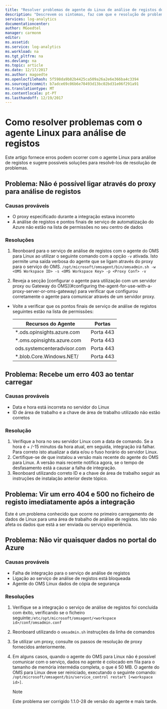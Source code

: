 ```yaml
---
title: "Resolver problemas de agente do Linux de análise de registos do Azure | Microsoft Docs"
description: "Descrevem os sintomas, faz com que e resolução de problemas mais comuns com o agente Linux de análise do registo."
services: log-analytics
documentationcenter: 
author: MGoedtel
manager: carmonm
editor: 
ms.assetid: 
ms.service: log-analytics
ms.workload: na
ms.tgt_pltfrm: na
ms.devlang: na
ms.topic: article
ms.date: 12/17/2017
ms.author: magoedte
ms.openlocfilehash: 5f598da9b82b4425ca509a26a2e6e366ba4c3394
ms.sourcegitcommit: b7adce69c06b6e70493d13bc02bd31e06f291a91
ms.translationtype: MT
ms.contentlocale: pt-PT
ms.lasthandoff: 12/19/2017
---
```

# <a name="how-to-troubleshoot-issues-with-the-linux-agent-for-log-analytics"></a>Como resolver problemas com o agente Linux para análise de registos

Este artigo fornece erros podem ocorrer com o agente Linux para análise de registos e sugere possíveis soluções para resolvê-los de resolução de problemas.

## <a name="issue-unable-to-connect-through-proxy-to-log-analytics"></a>Problema: Não é possível ligar através do proxy para análise de registos

### <a name="probable-causes"></a>Causas prováveis
* O proxy especificado durante a integração estava incorreto
* A análise de registos e pontos finais de serviço de automatização do Azure não estão na lista de permissões no seu centro de dados 

### <a name="resolutions"></a>Resoluções
1. Reonboard para o serviço de análise de registos com o agente do OMS para Linux ao utilizar o seguinte comando com a opção `-v` ativada. Isto permite uma saída verbosa do agente que se ligam através do proxy para o serviço do OMS. 
`/opt/microsoft/omsagent/bin/omsadmin.sh -w <OMS Workspace ID> -s <OMS Workspace Key> -p <Proxy Conf> -v`

2. Reveja a secção [configurar o agente para utilização com um servidor proxy ou Gateway do OMS](#configuring the-agent-for-use-with-a-proxy-server-or-oms-gateway) para verificar que configurou corretamente o agente para comunicar através de um servidor proxy.    
* Volte a verificar que os pontos finais de serviço de análise de registos seguintes estão na lista de permissões:

    |Recursos do Agente| Portas |  
    |------|---------|  
    |*.ods.opinsights.azure.com | Porta 443|   
    |*.oms.opinsights.azure.com | Porta 443|   
    |ods.systemcenteradvisor.com | Porta 443|   
    |*.blob.Core.Windows.NET/ | Porta 443|   

## <a name="issue-you-receive-a-403-error-when-trying-to-onboard"></a>Problema: Recebe um erro 403 ao tentar carregar

### <a name="probable-causes"></a>Causas prováveis
* Data e hora está incorreta no servidor do Linux 
* ID de área de trabalho e a chave de área de trabalho utilizado não estão corretos

### <a name="resolution"></a>Resolução

1. Verifique a hora no seu servidor Linux com a data de comando. Se a hora é + /-15 minutos da hora atual, em seguida, integração irá falhar. Para correto isto atualizar a data e/ou o fuso horário do servidor Linux. 
2. Certifique-se de que instalou a versão mais recente do agente do OMS para Linux.  A versão mais recente notifica agora, se o tempo de desfasamento está a causar a falha de integração.
3. Reonboard utilizando correto ID e a chave de área de trabalho seguir as instruções de instalação anterior deste tópico.

## <a name="issue-you-see-a-500-and-404-error-in-the-log-file-right-after-onboarding"></a>Problema: Vir um erro 404 e 500 no ficheiro de registo imediatamente após a integração
Este é um problema conhecido que ocorre no primeiro carregamento de dados de Linux para uma área de trabalho de análise de registos. Isto não afeta os dados que está a ser enviada ou serviço experiência.

## <a name="issue-you-are-not-seeing-any-data-in-the-azure-portal"></a>Problema: Não vir quaisquer dados no portal do Azure

### <a name="probable-causes"></a>Causas prováveis

- Falha de integração para o serviço de análise de registos
- Ligação ao serviço de análise de registos está bloqueada
- Agente do OMS Linux dados de cópia de segurança

### <a name="resolutions"></a>Resoluções
1. Verifique se a integração o serviço de análise de registos foi concluída com êxito, verificando se o ficheiro seguinte:`/etc/opt/microsoft/omsagent/<workspace id>/conf/omsadmin.conf`
2. Reonboard utilizando o `omsadmin.sh` instruções da linha de comandos
3. Se utilizar um proxy, consulte os passos de resolução de proxy fornecidos anteriormente.
4. Em alguns casos, quando o agente do OMS para Linux não é possível comunicar com o serviço, dados no agente é colocado em fila para o tamanho de memória intermédia completa, o que é 50 MB. O agente do OMS para Linux deve ser reiniciado, executando o seguinte comando: `/opt/microsoft/omsagent/bin/service_control restart [<workspace id>]`. 

    >[!NOTE]
    >Este problema ser corrigido 1.1.0-28 de versão do agente e mais tarde.

